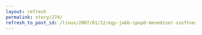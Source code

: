 ```yaml
---
layout: refresh
permalink: story/274/
refresh_to_post_id: /linux/2007/01/12/egy-jabb-ipopd-menedzser-szoftver-hipo
---
```

